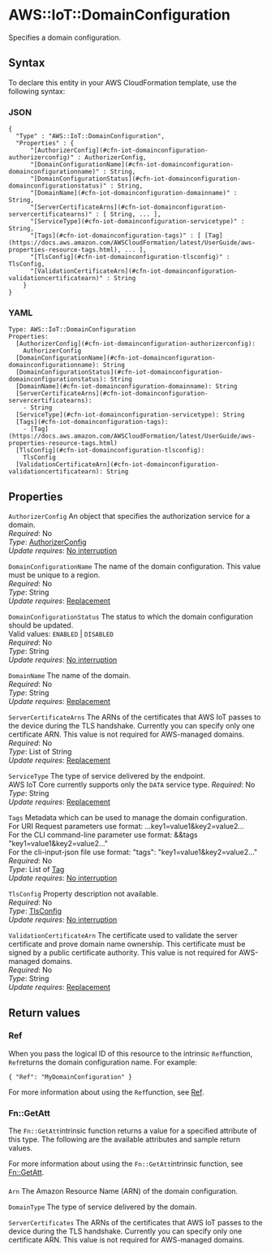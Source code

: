 # AWS::IoT::DomainConfiguration<a name="aws-resource-iot-domainconfiguration"></a>

Specifies a domain configuration\.

## Syntax<a name="aws-resource-iot-domainconfiguration-syntax"></a>

To declare this entity in your AWS CloudFormation template, use the following syntax:

### JSON<a name="aws-resource-iot-domainconfiguration-syntax.json"></a>

```
{
  "Type" : "AWS::IoT::DomainConfiguration",
  "Properties" : {
      "[AuthorizerConfig](#cfn-iot-domainconfiguration-authorizerconfig)" : AuthorizerConfig,
      "[DomainConfigurationName](#cfn-iot-domainconfiguration-domainconfigurationname)" : String,
      "[DomainConfigurationStatus](#cfn-iot-domainconfiguration-domainconfigurationstatus)" : String,
      "[DomainName](#cfn-iot-domainconfiguration-domainname)" : String,
      "[ServerCertificateArns](#cfn-iot-domainconfiguration-servercertificatearns)" : [ String, ... ],
      "[ServiceType](#cfn-iot-domainconfiguration-servicetype)" : String,
      "[Tags](#cfn-iot-domainconfiguration-tags)" : [ [Tag](https://docs.aws.amazon.com/AWSCloudFormation/latest/UserGuide/aws-properties-resource-tags.html), ... ],
      "[TlsConfig](#cfn-iot-domainconfiguration-tlsconfig)" : TlsConfig,
      "[ValidationCertificateArn](#cfn-iot-domainconfiguration-validationcertificatearn)" : String
    }
}
```

### YAML<a name="aws-resource-iot-domainconfiguration-syntax.yaml"></a>

```
Type: AWS::IoT::DomainConfiguration
Properties: 
  [AuthorizerConfig](#cfn-iot-domainconfiguration-authorizerconfig): 
    AuthorizerConfig
  [DomainConfigurationName](#cfn-iot-domainconfiguration-domainconfigurationname): String
  [DomainConfigurationStatus](#cfn-iot-domainconfiguration-domainconfigurationstatus): String
  [DomainName](#cfn-iot-domainconfiguration-domainname): String
  [ServerCertificateArns](#cfn-iot-domainconfiguration-servercertificatearns): 
    - String
  [ServiceType](#cfn-iot-domainconfiguration-servicetype): String
  [Tags](#cfn-iot-domainconfiguration-tags): 
    - [Tag](https://docs.aws.amazon.com/AWSCloudFormation/latest/UserGuide/aws-properties-resource-tags.html)
  [TlsConfig](#cfn-iot-domainconfiguration-tlsconfig): 
    TlsConfig
  [ValidationCertificateArn](#cfn-iot-domainconfiguration-validationcertificatearn): String
```

## Properties<a name="aws-resource-iot-domainconfiguration-properties"></a>

`AuthorizerConfig`  <a name="cfn-iot-domainconfiguration-authorizerconfig"></a>
An object that specifies the authorization service for a domain\.  
*Required*: No  
*Type*: [AuthorizerConfig](aws-properties-iot-domainconfiguration-authorizerconfig.md)  
*Update requires*: [No interruption](https://docs.aws.amazon.com/AWSCloudFormation/latest/UserGuide/using-cfn-updating-stacks-update-behaviors.html#update-no-interrupt)

`DomainConfigurationName`  <a name="cfn-iot-domainconfiguration-domainconfigurationname"></a>
The name of the domain configuration\. This value must be unique to a region\.  
*Required*: No  
*Type*: String  
*Update requires*: [Replacement](https://docs.aws.amazon.com/AWSCloudFormation/latest/UserGuide/using-cfn-updating-stacks-update-behaviors.html#update-replacement)

`DomainConfigurationStatus`  <a name="cfn-iot-domainconfiguration-domainconfigurationstatus"></a>
The status to which the domain configuration should be updated\.  
Valid values: `ENABLED` \| `DISABLED`  
*Required*: No  
*Type*: String  
*Update requires*: [No interruption](https://docs.aws.amazon.com/AWSCloudFormation/latest/UserGuide/using-cfn-updating-stacks-update-behaviors.html#update-no-interrupt)

`DomainName`  <a name="cfn-iot-domainconfiguration-domainname"></a>
The name of the domain\.  
*Required*: No  
*Type*: String  
*Update requires*: [Replacement](https://docs.aws.amazon.com/AWSCloudFormation/latest/UserGuide/using-cfn-updating-stacks-update-behaviors.html#update-replacement)

`ServerCertificateArns`  <a name="cfn-iot-domainconfiguration-servercertificatearns"></a>
The ARNs of the certificates that AWS IoT passes to the device during the TLS handshake\. Currently you can specify only one certificate ARN\. This value is not required for AWS\-managed domains\.  
*Required*: No  
*Type*: List of String  
*Update requires*: [Replacement](https://docs.aws.amazon.com/AWSCloudFormation/latest/UserGuide/using-cfn-updating-stacks-update-behaviors.html#update-replacement)

`ServiceType`  <a name="cfn-iot-domainconfiguration-servicetype"></a>
The type of service delivered by the endpoint\.  
 AWS IoT Core currently supports only the `DATA` service type\.
*Required*: No  
*Type*: String  
*Update requires*: [Replacement](https://docs.aws.amazon.com/AWSCloudFormation/latest/UserGuide/using-cfn-updating-stacks-update-behaviors.html#update-replacement)

`Tags`  <a name="cfn-iot-domainconfiguration-tags"></a>
Metadata which can be used to manage the domain configuration\.  
For URI Request parameters use format: \.\.\.key1=value1&key2=value2\.\.\.  
For the CLI command\-line parameter use format: &&tags "key1=value1&key2=value2\.\.\."  
For the cli\-input\-json file use format: "tags": "key1=value1&key2=value2\.\.\."
*Required*: No  
*Type*: List of [Tag](https://docs.aws.amazon.com/AWSCloudFormation/latest/UserGuide/aws-properties-resource-tags.html)  
*Update requires*: [No interruption](https://docs.aws.amazon.com/AWSCloudFormation/latest/UserGuide/using-cfn-updating-stacks-update-behaviors.html#update-no-interrupt)

`TlsConfig`  <a name="cfn-iot-domainconfiguration-tlsconfig"></a>
Property description not available\.  
*Required*: No  
*Type*: [TlsConfig](aws-properties-iot-domainconfiguration-tlsconfig.md)  
*Update requires*: [No interruption](https://docs.aws.amazon.com/AWSCloudFormation/latest/UserGuide/using-cfn-updating-stacks-update-behaviors.html#update-no-interrupt)

`ValidationCertificateArn`  <a name="cfn-iot-domainconfiguration-validationcertificatearn"></a>
The certificate used to validate the server certificate and prove domain name ownership\. This certificate must be signed by a public certificate authority\. This value is not required for AWS\-managed domains\.  
*Required*: No  
*Type*: String  
*Update requires*: [Replacement](https://docs.aws.amazon.com/AWSCloudFormation/latest/UserGuide/using-cfn-updating-stacks-update-behaviors.html#update-replacement)

## Return values<a name="aws-resource-iot-domainconfiguration-return-values"></a>

### Ref<a name="aws-resource-iot-domainconfiguration-return-values-ref"></a>

 When you pass the logical ID of this resource to the intrinsic `Ref`function, `Ref`returns the domain configuration name\. For example:

 `{ "Ref": "MyDomainConfiguration" }` 

For more information about using the `Ref`function, see [Ref](https://docs.aws.amazon.com/AWSCloudFormation/latest/UserGuide/intrinsic-function-reference-ref.html)\.

### Fn::GetAtt<a name="aws-resource-iot-domainconfiguration-return-values-fn--getatt"></a>

The `Fn::GetAtt`intrinsic function returns a value for a specified attribute of this type\. The following are the available attributes and sample return values\.

For more information about using the `Fn::GetAtt`intrinsic function, see [Fn::GetAtt](https://docs.aws.amazon.com/AWSCloudFormation/latest/UserGuide/intrinsic-function-reference-getatt.html)\.

#### <a name="aws-resource-iot-domainconfiguration-return-values-fn--getatt-fn--getatt"></a>

`Arn`  <a name="Arn-fn::getatt"></a>
The Amazon Resource Name \(ARN\) of the domain configuration\.

`DomainType`  <a name="DomainType-fn::getatt"></a>
The type of service delivered by the domain\.

`ServerCertificates`  <a name="ServerCertificates-fn::getatt"></a>
The ARNs of the certificates that AWS IoT passes to the device during the TLS handshake\. Currently you can specify only one certificate ARN\. This value is not required for AWS\-managed domains\.